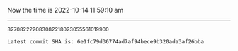 Now the time is 2022-10-14 11:59:10 am

---

<small>327082222083082218023055561019900</small>

```txt
Latest commit SHA is: 6e1fc79d36774ad7af94bece9b320ada3af26bba
```
